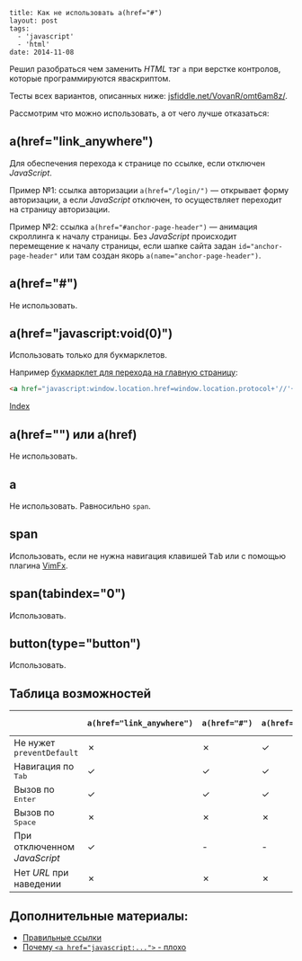 ```
title: Как не использовать a(href="#")
layout: post
tags:
  - 'javascript'
  - 'html'
date: 2014-11-08
```

Решил разобраться чем заменить *HTML* тэг `a` при верстке контролов, которые программируются яваскриптом.

Тесты всех вариантов, описанных ниже: [jsfiddle.net/VovanR/omt6am8z/](http://jsfiddle.net/VovanR/omt6am8z/).

Рассмотрим что можно использовать, а от чего лучше отказаться:

## a(href="link_anywhere")
Для обеспечения перехода к странице по ссылке, если отключен *JavaScript*.

Пример №1: ссылка авторизации `a(href="/login/")` — открывает форму авторизации, а если *JavaScript* отключен, то осуществляет переходит на страницу авторизации.

Пример №2: ссылка `a(href="#anchor-page-header")` — анимация скроллинга к началу страницы. Без *JavaScript* происходит перемещение к началу страницы, если шапке сайта задан `id="anchor-page-header"` или там создан якорь `a(name="anchor-page-header")`.

## a(href="#")
Не использовать.

## a(href="javascript:void(0)")
Использовать только для букмарклетов.

Например [букмарклет для перехода на главную страницу](/posts/go-home-bookmarklet):
```html
<a href="javascript:window.location.href=window.location.protocol+'//'+window.location.host;void(0);" title="На главную">Index</a>
```

<a href="javascript:window.location.href=window.location.protocol+'//'+window.location.host;void(0);" class="b-bookmarklet" title="На главную">Index</a>


## a(href="") или a(href)
Не использовать.

## a
Не использовать.
Равносильно `span`.

## span
Использовать, если не нужна навигация клавишей <kbd>Tab</kbd> или с помощью плагина [VimFx](https://addons.mozilla.org/EN-US/firefox/addon/vimfx/).

## span(tabindex="0")
Использовать.

## button(type="button")
Использовать.

## Таблица возможностей

<table class="b-super-table">
<thead>
<tr>
<th></th>
<th class="b-super-table__type"><div><code>a(href="link_anywhere")</code></div></th>
<th class="b-super-table__type"><div><code>a(href="#")</code></div></th>
<th class="b-super-table__type"><div><code>a(href="javascript:void(0)")</code></div></th>
<th class="b-super-table__type"><div><code>a(href="")</code> и <code>a(href)</code></div></th>
<th class="b-super-table__type"><div><code>a</code></div></th>
<th class="b-super-table__type"><div><code>span</code></div></th>
<th class="b-super-table__type"><div><code>span(tabindex="0")</code></div></th>
<th class="b-super-table__type"><div><code>button(type="button")</code></div></th>
</tr>
</thead>
<tbody>
<tr>
<td class="b-super-table__problem">Не нужет <code>preventDefault</code></td>
<td><span class="b-super-table__false">✗</span></td>
<td><span class="b-super-table__false">✗</span></td>
<td><span class="b-super-table__true">✓</span></td>
<td><span class="b-super-table__false">✗</span></td>
<td><span class="b-super-table__true">✓</span></td>
<td><span class="b-super-table__true">✓</span></td>
<td><span class="b-super-table__true">✓</span></td>
<td><span class="b-super-table__true">✓</span></td>
</tr>
<tr>
<td class="b-super-table__problem">Навигация по <kbd>Tab</kbd></td>
<td><span class="b-super-table__true">✓</span></td>
<td><span class="b-super-table__true">✓</span></td>
<td><span class="b-super-table__true">✓</span></td>
<td><span class="b-super-table__true">✓</span></td>
<td><span class="b-super-table__false">✗</span></td>
<td><span class="b-super-table__false">✗</span></td>
<td><span class="b-super-table__true">✓</span></td>
<td><span class="b-super-table__true">✓</span></td>
</tr>
<tr>
<td class="b-super-table__problem">Вызов по <kbd>Enter</kbd></td>
<td><span class="b-super-table__true">✓</span></td>
<td><span class="b-super-table__true">✓</span></td>
<td><span class="b-super-table__true">✓</span></td>
<td><span class="b-super-table__true">✓</span></td>
<td><span class="b-super-table__false">✗</span></td>
<td><span class="b-super-table__false">✗</span></td>
<td><span class="b-super-table__false">✗</span></td>
<td><span class="b-super-table__true">✓</span></td>
</tr>
<tr>
<td class="b-super-table__problem">Вызов по <kbd>Space</kbd></td>
<td><span class="b-super-table__false">✗</span></td>
<td><span class="b-super-table__false">✗</span></td>
<td><span class="b-super-table__false">✗</span></td>
<td><span class="b-super-table__false">✗</span></td>
<td><span class="b-super-table__false">✗</span></td>
<td><span class="b-super-table__false">✗</span></td>
<td><span class="b-super-table__false">✗</span></td>
<td><span class="b-super-table__true">✓</span></td>
</tr>
<tr>
<td class="b-super-table__problem">При отключенном <em>JavaScript</em></td>
<td><span class="b-super-table__true">✓</span></td>
<td><span>-</span></td>
<td><span>-</span></td>
<td><span>-</span></td>
<td><span>-</span></td>
<td><span>-</span></td>
<td><span>-</span></td>
<td><span>-</span></td>
</tr>
<tr>
<td class="b-super-table__problem">Нет <em>URL</em> при наведении</td>
<td><span class="b-super-table__false">✗</span></td>
<td><span class="b-super-table__false">✗</span></td>
<td><span class="b-super-table__false">✗</span></td>
<td><span class="b-super-table__false">✗</span></td>
<td><span class="b-super-table__true">✓</span></td>
<td><span class="b-super-table__true">✓</span></td>
<td><span class="b-super-table__true">✓</span></td>
<td><span class="b-super-table__true">✓</span></td>
</tr>
</tbody>
</table>

## Дополнительные материалы:
- [Правильные ссылки](http://www.artlebedev.ru/tools/technogrette/html/links/)
- [Почему `<a href="javascript:...">` - плохо](http://javascript.ru/unsorted/why_href_js_is_bad)
